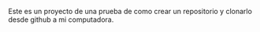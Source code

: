 Este es un proyecto de una prueba de como crear un repositorio y clonarlo desde github a mi computadora.